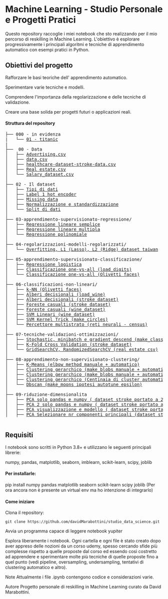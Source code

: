 # Machine Learning - Studio Personale e Progetti Pratici
Questo repository raccoglie i miei notebook che sto realizzando per il mio percorso di reskilling in Machine Learning. L'obiettivo è esplorare progressivamente i principali algoritmi e tecniche di apprendimento automatico con esempi pratici in Python.

## Obiettivi del progetto
Rafforzare le basi teoriche dell' apprendimento automatico.

Sperimentare varie tecniche e modelli.

Comprendere l'importanza della regolarizzazione e delle tecniche di validazione.

Creare una base solida per progetti futuri o applicazioni reali.

#### Struttura del repository
<pre>
├── 000 - in evidenza
|   └── <a href="./000-in-evidenza/01-titanic">01 - titanic</a>
|
├──  00 - Data
│   ├── <a href="./00-data/advertising.csv">Advertising.csv</a>
│   ├── <a href="./00-data/data.csv">data.csv</a>
│   ├── <a href="./00-data/healthcare-dataset-stroke-data.csv">healthcare-dataset-stroke-data.csv</a>
│   ├── <a href="./00-data/Real estate.csv">Real estate.csv</a>
│   └── <a href="./00-data/Salary_dataset.csv">Salary_dataset.csv</a>
│
├── 02 - Il dataset
│   ├── <a href="./02-il-dataset/13-tipi_dati.ipynb">Tipi di dati</a>
│   ├── <a href="./02-il-dataset/14-label-1h-encoder.ipynb">Label 1 hot encoder</a>
│   ├── <a href="./02-il-dataset/15-missing-data.ipynb">Missing data</a>
│   ├── <a href="./02-il-dataset/17-normalizzazione_e_standardizzazione.ipynb">Normalizzazione e standardizzazione</a>
│   └── <a href="./02-il-dataset/19-split_dati.ipynb">Split di dati</a>
│
├── 03-apprendimento-supervisionato-regressione/
│   ├── <a href="./03-apprendimento-supervisionato-regressione/23-regressione-lineare-semplice.ipynb">Regressione lineare semplice</a>
│   ├── <a href="./03-apprendimento-supervisionato-regressione/25-regressione-lineare-multipla.ipynb">Regressione lineare multipla</a>
│   └── <a href="./03-apprendimento-supervisionato-regressione/27-polynomial-regression.ipynb">Regressione polinomiale</a>
│
├── 04-regolarizzazioni-modelli-regolarizzati/
│   └── <a href="./04-regolarizzazioni-modelli-regolarizzati/31-overfitting-l1-l2.ipynb">Overfitting, L1 (Lasso), L2 (Ridge) dataset taiwan</a>
│
├── 05-apprendimento-supervisionato-classificazione/
│   ├── <a href="./05-apprendimento-supervisionato-classificazione/33-regressione-logistica.ipynb">Regressione logistica</a>
│   ├── <a href="./05-apprendimento-supervisionato-classificazione/35-classificazione_onevsall.ipynb">Classificazione one-vs-all (load_digits)</a>
│   └── <a href="./05-apprendimento-supervisionato-classificazione/35.2-classificazione_onevsall-olivetti_faces.ipynb">Classificazione one-vs-all (Olivetti faces)</a>
│
├── 06-classificazioni-non-lineari/
│   ├── <a href="./06-classificazioni-non-lineari/37-knn.ipynb">k-NN (Olivetti faces)</a>
│   ├── <a href="./06-classificazioni-non-lineari/39-alberi-decisionali.ipynb">Alberi decisionali (load_wine)</a>
│   ├── <a href="./06-classificazioni-non-lineari/39-failed-alberi-decisionali.ipynb">Alberi decisionali (stroke dataset)</a>
│   ├── <a href="./06-classificazioni-non-lineari/41-foreste-casuali.ipynb">Foreste casuali (stroke dataset)</a>
│   ├── <a href="./06-classificazioni-non-lineari/41.2-foreste-casuali.ipynb">Foreste casuali (wine_dataset)</a>
│   ├── <a href="./06-classificazioni-non-lineari/43-svm-lineari.ipynb">SVM Lineari (wine_dataset)</a>
│   ├── <a href="./06-classificazioni-non-lineari/45-svn-kernel-trick.ipynb">SVM Kernel Trick (make_circles)</a>
│   └── <a href="./06-classificazioni-non-lineari/48-percettore-multistrato-rete-neurale.ipynb">Percettore multistrato (reti neurali - census)</a>
│
├── 07-tecniche-validazioni-ottimizzazioni/
│   ├── <a href="./07-tecniche-validazioni-ottimizzazioni/50-stochastic-minibatch-gradient-desc.ipynb">Stochastic, minibatch e gradient descend (make_classification)</a>
│   ├── <a href="./07-tecniche-validazioni-ottimizzazioni/52-k-fold-cross-validation.ipynb">K-Fold Cross Validation (stroke dataset)</a>
│   └── <a href="./07-tecniche-validazioni-ottimizzazioni/54-gridsearchcv-randomsearchcv.ipynb">GridSearchCV, RandomizedSearchCV (real estate csv)</a>
│
├── 08-apprendimento-non-supervisionato-clustering/
│   ├── <a href="./08-apprendimento-non-supervisionato-clustering/56-kmeans.ipynb">K-Means (elbow method manuale + automatico)</a>
│   ├── <a href="./08-apprendimento-non-supervisionato-clustering/58-clustering-gerarchico.ipynb">Clustering gerarchico (make_blobs manuale + automatico)</a>
│   ├── <a href="./08-apprendimento-non-supervisionato-clustering/58.2-clustering-gerarchico-ottimizzato.ipynb">Clustering gerarchico (make_blobs manuale + automatico)</a>
│   ├── <a href="./08-apprendimento-non-supervisionato-clustering/58.3-clustering-gerarchico-ottimizzato.ipynb">Clustering gerarchico (Centinaia di cluster automatico ottimizzato)</a>
│   └── <a href="./08-apprendimento-non-supervisionato-clustering/60-dbscan.ipynb">Dbscan (make_moons ipotesi autotune epsilon)</a>
│
├── 09-riduzione-dimensionalita
│   ├── <a href="./09-riduzione-dimensionalita/61-principal-component-analisis-solo-pandas-numpy.ipynb">PCA solo pandas e numpy ( dataset stroke portato a 2 dimesnioni)</a>
│   ├── <a href="./09-riduzione-dimensionalita/61.2-pca-solo-pandas-numpy-function.ipynb">PCA 2 solo pandas e numpy ( dataset stroke portato a 2 dimesnioni)</a>
│   ├── <a href="./09-riduzione-dimensionalita/62-pca-visualizzazione-dataset-analisi-stroke.ipynb">PCA visualizzazione e modello ( dataset stroke portato a 2 dimesnioni)</a>
│   ├── <a href="./09-riduzione-dimensionalita/63-selezionare-nr-componenti-principali.ipynb">PCA Selezionare nr componenti principali (dataset stroke a 11 dimensioni, hard voting a 2 livelli con macchina a vettori di supporto)</a>

</pre>
## Requisiti
I notebook sono scritti in Python 3.8+ e utilizzano le seguenti principali librerie:

numpy, pandas, matplotlib, seaborn, imblearn, scikit-learn, scipy, joblib

#### Per installarle:

pip install numpy pandas matplotlib seaborn scikit-learn scipy joblib
(Per ora ancora non è presente un virtual env ma ho intenzione di integrarlo)

#### Come iniziare
Clona il repository:
```
git clone https://github.com/davidMarabottini/studio_data_science.git
```

Avvia un programma capace di leggere notebook yupiter

Esplora liberamente i notebook. Ogni cartella e ogni file è stato creato dopo aver appreso delle nozioni da un corso udemy, spesso cercando sfide più complesse rispetto a quelle proposte dal corso ed essendo così costretto ad apprendere e sperimentare molte più tecniche di quelle proposte fino a quel punto (vedi pipeline, oversampling, undersampling, tentativi di clustering automatico e altro).

Note
Attualmente i file .ipynb contengono codice e considerazioni varie.

Autore
Progetto personale di reskilling in Machine Learning curato da David Marabottini.
